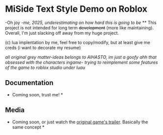 # MiSide Text Style Demo on Roblox
-Oh joy
-*me, 2025, underestimating on how hard this is going to be*
** This project is not intended for long term ~~development~~ (more like maintaining). Overall, I'm just slacking off away from my huge project.

(c) lua implentation by me, feel free to copy/modify, but at least give me creds (i want to decorate my resume)

*all original grey matter-ideas belongs to AIHASTO, im just a goofy ahh that obsessed with the characters ingame- trying to reimplement some features of the game to roblox studio under luau*

## Documentation
* Coming soon, trust me! *

## Media
* Coming soon, or just watch the [original game's trailer](https://www.youtube.com/watch?v=r-bgCU8a5CM). Basically the same concept *